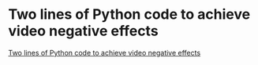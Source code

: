 # Two lines of Python code to achieve video negative effects
[Two lines of Python code to achieve video negative effects](https://aiwithcloud.com/2022/09/15/two_lines_of_python_code_to_achieve_video_negative_effects/)